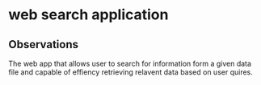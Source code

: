 # web search application

## Observations

The web app that allows user to search for information form a given data file and capable of effiency retrieving relavent data based on user quires.

